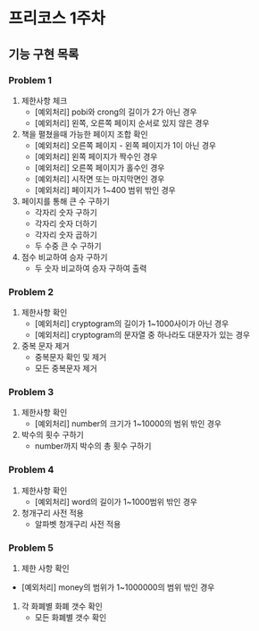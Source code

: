 # 프리코스 1주차

## 기능 구현 목록

### Problem 1

1. 제한사항 체크
    - [예외처리] pobi와 crong의 길이가 2가 아닌 경우
    - [예외처리] 왼쪽, 오른쪽 페이지 순서로 있지 않은 경우
2. 책을 펼쳤을때 가능한 페이지 조합 확인
    - [예외처리] 오른쪽 페이지 - 왼쪽 페이지가 1이 아닌 경우
    - [예외처리] 왼쪽 페이지가 짝수인 경우
    - [예외처리] 오른쪽 페이지가 홀수인 경우
    - [예외처리] 시작면 또는 마지막면인 경우
    - [예외처리] 페이지가 1~400 범위 밖인 경우
3. 페이지를 통해 큰 수 구하기
    - 각자리 숫자 구하기
    - 각자리 숫자 더하기
    - 각자리 숫자 곱하기
    - 두 수중 큰 수 구하기
4. 점수 비교하여 승자 구하기
   - 두 숫자 비교하여 승자 구하여 출력

### Problem 2

1. 제한사항 확인
   - [예외처리] cryptogram의 길이가 1~1000사이가 아닌 경우
   - [예외처리] cryptogram의 문자열 중 하나라도 대문자가 있는 경우
2. 중복 문자 제거
   - 중복문자 확인 및 제거
   - 모든 중복문자 제거

### Problem 3

1. 제한사항 확인
   - [예외처리] number의 크기가 1~10000의 범위 밖인 경우
2. 박수의 횟수 구하기
   - number까지 박수의 총 횟수 구하기

### Problem 4

1. 제한사항 확인
   - [예외처리] word의 길이가 1~1000범위 밖인 경우
2. 청개구리 사전 적용
   - 알파벳 청개구리 사전 적용

### Problem 5

1. 제한 사항 확인

- [예외처리] money의 범위가 1~1000000의 범위 밖인 경우

1. 각 화폐별 화폐 갯수 확인
   - 모든 화폐별 갯수 확인